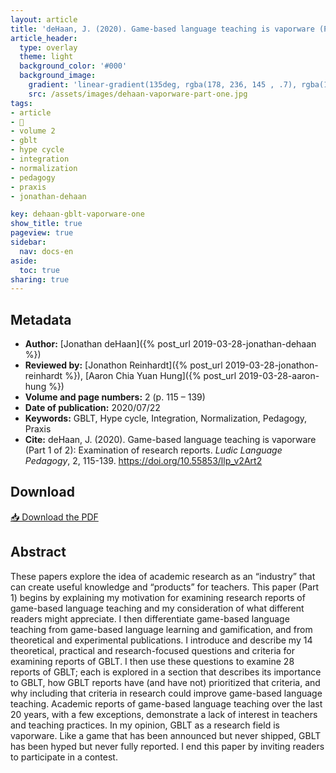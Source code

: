 ```yaml
---
layout: article
title: 'deHaan, J. (2020). Game-based language teaching is vaporware (Part 1 of 2): Examination of research reports'
article_header:
  type: overlay
  theme: light
  background_color: '#000'
  background_image:
    gradient: 'linear-gradient(135deg, rgba(178, 236, 145 , .7), rgba(147, 81, 182, .7))'
    src: /assets/images/dehaan-vaporware-part-one.jpg
tags:
- article
- 📔
- volume 2
- gblt
- hype cycle
- integration
- normalization
- pedagogy
- praxis
- jonathan-dehaan

key: dehaan-gblt-vaporware-one
show_title: true
pageview: true
sidebar:
  nav: docs-en
aside:
  toc: true
sharing: true
---
```


<!--more-->

<meta name="citation_title" content="Game-based language teaching is vaporware (Part 1 of 2): Examination of research reports">
<meta name="citation_author" content="deHaan, Jonathan">
<meta name="citation_publication_date" content="2020/07/22">
<meta name="citation_journal_title" content="Ludic Language Pedagogy">
<meta name="citation_volume" content="2">
<meta name="citation_firstpage" content="115">
<meta name="citation_lastpage" content="139">
<meta name="citation_pdf_url" content="http://www.llpjournal.org/assets/publication-pdfs/dehaan-vaporware-part-one.pdf">

## Metadata

- **Author:** [Jonathan deHaan]({% post_url 2019-03-28-jonathan-dehaan %})
- **Reviewed by:** [Jonathon Reinhardt]({% post_url 2019-03-28-jonathon-reinhardt %}), [Aaron Chia Yuan Hung]({% post_url 2019-03-28-aaron-hung %})
- **Volume and page numbers:** 2 (p. 115 – 139)
- **Date of publication:** 2020/07/22
- **Keywords:** GBLT, Hype cycle, Integration, Normalization, Pedagogy, Praxis
- **Cite:** deHaan, J. (2020). Game-based language teaching is vaporware (Part 1 of 2): Examination of research reports. *Ludic Language Pedagogy*, 2, 115-139. https://doi.org/10.55853/llp_v2Art2

## Download

<a class="button button--action button--rounded button--lg" href="/assets/publication-pdfs/dehaan-vaporware-part-one.pdf"><i class="fas fa-file-download"></i> 📥 Download the PDF </a>

## Abstract

These papers explore the idea of academic research as an “industry” that can create useful knowledge and “products” for teachers. This paper (Part 1) begins by explaining my motivation for examining research reports of game-based language teaching and my consideration of what different readers might appreciate. I then differentiate game-based language teaching from game-based language learning and gamification, and from theoretical and experimental publications. I introduce and describe my 14 theoretical, practical and research-focused questions and criteria for examining reports of GBLT. I then use these questions to examine 28 reports of GBLT; each is explored in a section that describes its importance to GBLT, how GBLT reports have (and have not) prioritized that criteria, and why including that criteria in research could improve game-based language teaching. Academic reports of game-based language teaching over the last 20 years, with a few exceptions, demonstrate a lack of interest in teachers and teaching practices. In my opinion, GBLT as a research field is vaporware. Like a game that has been announced but never shipped, GBLT has been hyped but never fully reported. I end this paper by inviting readers to participate in a contest.